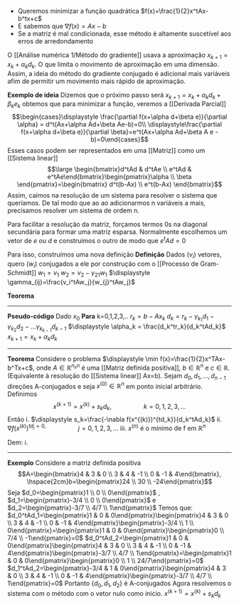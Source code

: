 - Queremos minimizar a função quadrática $f(x)=\frac{1}{2}x^tAx-b^tx+c$
- E sabemos que $\nabla f(x)=Ax-b$
- Se a matriz é mal condicionada, esse método é altamente suscetível aos erros de arredondamento

O [[Análise numérica 1/Método do gradiente]] usava a aproximação $x_{k+1}=x_k+\alpha_k d_k$. O que limita o movimento de aproximação em uma dimensão. Assim, a ideia do método do gradiente conjugado é adicional mais variáveis afim de permitir um movimento mais rápido de aproximação.

**Exemplo de ideia**
Dizemos que o próximo passo será $\displaystyle x_{k+1}=x_k+\alpha_k d_k + \beta_k e_k$ 
obtemos que para minimizar a função, veremos a [[Derivada Parcial]] 
$$\begin{cases}\displaystyle \frac{\partial f(x+\alpha d+\beta e)}{\partial \alpha} = d^t(Ax+\alpha Ad+\beta Ae-b)=0\\ \displaystyle\frac{\partial f(x+\alpha d+\beta e)}{\partial \beta}=e^t(Ax+\alpha Ad+\beta A e -b)=0\end{cases}$$
Esses casos podem ser representados em uma [[Matriz]] como um [[Sistema linear]]
$$\large \begin{bmatrix}d^tAd & d^tAe \\ e^tAd & e^tAe\end{bmatrix}\begin{pmatrix}\alpha \\ \beta \end{pmatrix}=\begin{bmatrix} d^t(b-Ax) \\ e^t(b-Ax) \end{bmatrix}$$
Assim, caímos na resolução de um sistema para resolver o sistema que queríamos.
De tal modo que ao ao adicionarmos n variáveis a mais, precisamos resolver um sistema de ordem n.

Para facilitar a resolução da matriz, forçamos termos 0s na diagonal secundária para formar uma matriz esparsa. Normalmente escolhemos um vetor de $e~ou~d$ e construímos o outro de modo que $e^tAd=0$

Para isso, construímos uma nova definição
**Definição**
Dados $(v_i)$ vetores, quero $(w_i)$ conjugados a ele por construção com o [[Processo de Gram-Schmidt]]
$w_1=v_1$
$w_2=v_2-\gamma_{21}w_1$ 
$\displaystyle \gamma_{ij}=\frac{v_i^tAw_j}{w_{j}^tAw_j}$

**Teorema**

---
**Pseudo-código**
Dado $x_0$
**Para** k=0,1,2,3,..
	$r_k=b-Ax_k$
	$\displaystyle d_k=r_k-\gamma_{k_1}d_1-\gamma_{k_2}d_2-...\gamma_{k_{k-1}}d_{k-1}$
	$\displaystyle \alpha_k = \frac{d_k^tr_k}{d_k^tAd_k}$ 
	$x_{k+1}= x_k+\alpha_kd_k$

-------

**Teorema**
Considere o problema $\displaystyle \min f(x)=\frac{1}{2}x^TAx-b^Tx+c$, onde $A \in \mathbb{R}^{n_xn}$ é uma [[Matriz definida positiva]], $b \in \mathbb{R}^n$ e $c \in \mathbb{R}$. (Equivalente à resolução do [[Sistema linear]] Ax=b). Sejam $d_0,d_1,...,d_{n-1}$ direções A-conjugados e seja $x^{(0)}\in \mathbb{R}^n$ em ponto inicial arbitrário. Definimos
$$x^{(k+1)}=x^{(k)}+s_kd_k, \hspace{2cm}k=0,1,2,3,...$$
Então
i. $\displaystyle s_k=\frac{-\nabla f(x^{(k)})^{td_k}}{d_k^tAd_k}$
ii. $\nabla f(x^{(k)})^{td_j=0,}\hspace{2cm} j=0,1,2,3,...$
iii. $x^{(n)}$ é o mínimo de f em $\mathbb{R}^n$

Dem:
	i. 

----
**Exemplo**
Considere a matriz definida positiva
$$A=\begin{bmatrix}4 & 3 & 0 \\ 3 & 4 & -1 \\ 0 & -1 & 4\end{bmatrix}, \hspace{2cm}b=\begin{pmatrix}24 \\ 30 \\ -24\end{pmatrix}$$
Seja $d_0=\begin{pmatrix}1 \\ 0 \\ 0\end{pmatrix}$ , $d_1=\begin{pmatrix}-3/4 \\ 0 \\ 0\end{pmatrix}$ e $d_2=\begin{pmatrix}-3/7 \\ 4/7 \\ 1\end{pmatrix}$
Temos que:
	$d_0^tAd_1=\begin{pmatrix}1 & 0 & 0\end{pmatrix}\begin{pmatrix}4 & 3 & 0 \\ 3 & 4 & -1 \\ 0 & -1 & 4\end{pmatrix}\begin{pmatrix}-3/4 \\ 1 \\ 0\end{pmatrix}=\begin{pmatrix}1 & 0 & 0\end{pmatrix}\begin{pmatrix}0 \\ 7/4 \\ -1\end{pmatrix}=0$ 
	$d_0^tAd_2=\begin{pmatrix}1 & 0 & 0\end{pmatrix}\begin{pmatrix}4 & 3 & 0 \\ 3 & 4 & -1 \\ 0 & -1 & 4\end{pmatrix}\begin{pmatrix}-3/7 \\ 4/7 \\ 1\end{pmatrix}=\begin{pmatrix}1 & 0 & 0\end{pmatrix}\begin{pmatrix}0 \\ 1 \\ 24/7\end{pmatrix}=0$
	$d_1^tAd_2=\begin{pmatrix}-3/4 & 1 & 0\end{pmatrix}\begin{pmatrix}4 & 3 & 0 \\ 3 & 4 & -1 \\ 0 & -1 & 4\end{pmatrix}\begin{pmatrix}-3/7 \\ 4/7 \\ 1\end{pmatrix}=0$
	Portanto $\{d_0, d_1,d_2\}$ é A-conjugados
	Agora resolvemos o sistema com o método com o vetor nulo como inicio.
	$x^{(k+1)}=x^{(k)}+s_kd_k$

